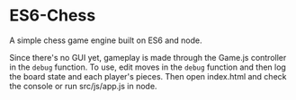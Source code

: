 # ES6-Chess
A simple chess game engine built on ES6 and node.

Since there's no GUI yet, gameplay is made through the Game.js controller in the `debug` function. To use, edit moves in the `debug` function and then log the board state and each player's pieces. Then open index.html and check the console or run src/js/app.js in node.
